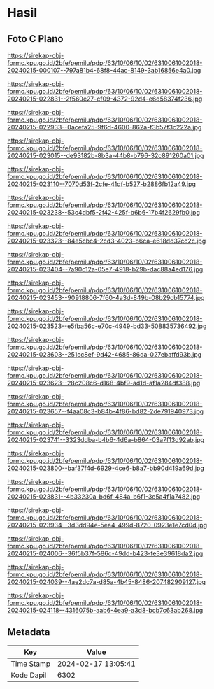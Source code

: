 # Hasil

## Foto C Plano

https://sirekap-obj-formc.kpu.go.id/2bfe/pemilu/pdpr/63/10/06/10/02/6310061002018-20240215-000107--797a81b4-68f8-44ac-8149-3ab16856e4a0.jpg

https://sirekap-obj-formc.kpu.go.id/2bfe/pemilu/pdpr/63/10/06/10/02/6310061002018-20240215-022831--2f560e27-cf09-4372-92d4-e6d58374f236.jpg

https://sirekap-obj-formc.kpu.go.id/2bfe/pemilu/pdpr/63/10/06/10/02/6310061002018-20240215-022933--0acefa25-9f6d-4600-862a-f3b57f3c222a.jpg

https://sirekap-obj-formc.kpu.go.id/2bfe/pemilu/pdpr/63/10/06/10/02/6310061002018-20240215-023015--de93182b-8b3a-44b8-b796-32c891260a01.jpg

https://sirekap-obj-formc.kpu.go.id/2bfe/pemilu/pdpr/63/10/06/10/02/6310061002018-20240215-023110--7070d53f-2cfe-41df-b527-b2886fb12a49.jpg

https://sirekap-obj-formc.kpu.go.id/2bfe/pemilu/pdpr/63/10/06/10/02/6310061002018-20240215-023238--53c4dbf5-2f42-425f-b6b6-17b4f2629fb0.jpg

https://sirekap-obj-formc.kpu.go.id/2bfe/pemilu/pdpr/63/10/06/10/02/6310061002018-20240215-023323--84e5cbc4-2cd3-4023-b6ca-e618dd37cc2c.jpg

https://sirekap-obj-formc.kpu.go.id/2bfe/pemilu/pdpr/63/10/06/10/02/6310061002018-20240215-023404--7a90c12a-05e7-4918-b29b-dac88a4ed176.jpg

https://sirekap-obj-formc.kpu.go.id/2bfe/pemilu/pdpr/63/10/06/10/02/6310061002018-20240215-023453--90918806-7f60-4a3d-849b-08b29cb15774.jpg

https://sirekap-obj-formc.kpu.go.id/2bfe/pemilu/pdpr/63/10/06/10/02/6310061002018-20240215-023523--e5fba56c-e70c-4949-bd33-508835736492.jpg

https://sirekap-obj-formc.kpu.go.id/2bfe/pemilu/pdpr/63/10/06/10/02/6310061002018-20240215-023603--251cc8ef-9d42-4685-86da-027ebaffd93b.jpg

https://sirekap-obj-formc.kpu.go.id/2bfe/pemilu/pdpr/63/10/06/10/02/6310061002018-20240215-023623--28c208c6-d168-4bf9-ad1d-af1a284df388.jpg

https://sirekap-obj-formc.kpu.go.id/2bfe/pemilu/pdpr/63/10/06/10/02/6310061002018-20240215-023657--f4aa08c3-b84b-4f86-bd82-2de791940973.jpg

https://sirekap-obj-formc.kpu.go.id/2bfe/pemilu/pdpr/63/10/06/10/02/6310061002018-20240215-023741--3323ddba-b4b6-4d6a-b864-03a7f13d92ab.jpg

https://sirekap-obj-formc.kpu.go.id/2bfe/pemilu/pdpr/63/10/06/10/02/6310061002018-20240215-023800--baf37f4d-6929-4ce6-b8a7-bb90d419a69d.jpg

https://sirekap-obj-formc.kpu.go.id/2bfe/pemilu/pdpr/63/10/06/10/02/6310061002018-20240215-023831--4b33230a-bd6f-484a-b6f1-3e5a4f1a7482.jpg

https://sirekap-obj-formc.kpu.go.id/2bfe/pemilu/pdpr/63/10/06/10/02/6310061002018-20240215-023934--3d3dd94e-5ea4-499d-8720-0923e1e7cd0d.jpg

https://sirekap-obj-formc.kpu.go.id/2bfe/pemilu/pdpr/63/10/06/10/02/6310061002018-20240215-024006--36f5b37f-586c-49dd-b423-fe3e39618da2.jpg

https://sirekap-obj-formc.kpu.go.id/2bfe/pemilu/pdpr/63/10/06/10/02/6310061002018-20240215-024039--4ae2dc7a-d85a-4b45-8486-207482909127.jpg

https://sirekap-obj-formc.kpu.go.id/2bfe/pemilu/pdpr/63/10/06/10/02/6310061002018-20240215-024118--4316075b-aab6-4ea9-a3d8-bcb7c63ab268.jpg


## Metadata

| Key        | Value               |
| ---------- | ------------------- |
| Time Stamp | 2024-02-17 13:05:41 |
| Kode Dapil | 6302                |



